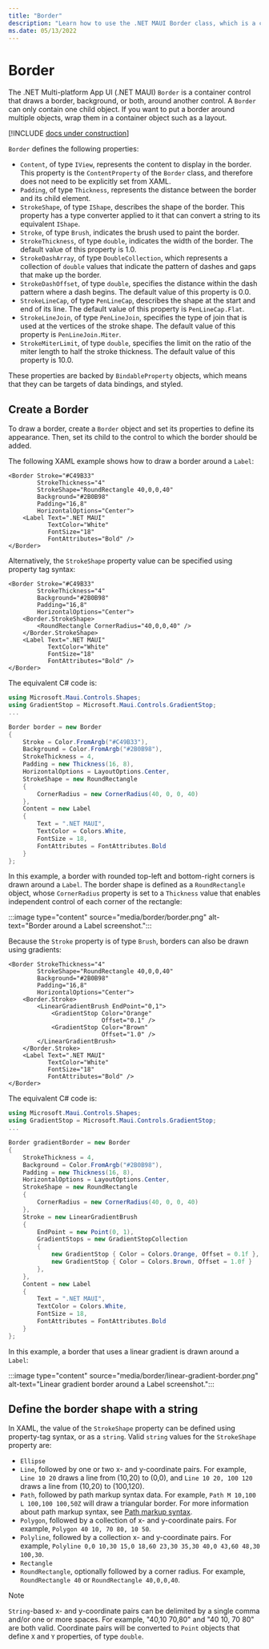 ```yaml
---
title: "Border"
description: "Learn how to use the .NET MAUI Border class, which is a container control that draws a border, background, or both, around another control."
ms.date: 05/13/2022
---
```


# Border

<!-- Sample link, if any, goes here -->

The .NET Multi-platform App UI (.NET MAUI) `Border` is a container control that draws a border, background, or both, around another control. A `Border` can only contain one child object. If you want to put a border around multiple objects, wrap them in a container object such as a layout. <!-- For more information about layouts, see [](). -->

[!INCLUDE [docs under construction](~/includes/preview-note.md)]

`Border` defines the following properties:

- `Content`, of type `IView`, represents the content to display in the border. This property is the `ContentProperty` of the `Border` class, and therefore does not need to be explicitly set from XAML.
- `Padding`, of type `Thickness`, represents the distance between the border and its child element.
- `StrokeShape`, of type `IShape`, describes the shape of the border. This property has a type converter applied to it that can convert a string to its equivalent `IShape`.
- `Stroke`, of type `Brush`, indicates the brush used to paint the border.
- `StrokeThickness`, of type `double`, indicates the width of the border. The default value of this property is 1.0.
- `StrokeDashArray`, of type `DoubleCollection`, which represents a collection of `double` values that indicate the pattern of dashes and gaps that make up the border.
- `StrokeDashOffset`, of type `double`, specifies the distance within the dash pattern where a dash begins. The default value of this property is 0.0.
- `StrokeLineCap`, of type `PenLineCap`, describes the shape at the start and end of its line. The default value of this property is `PenLineCap.Flat`.
- `StrokeLineJoin`, of type `PenLineJoin`, specifies the type of join that is used at the vertices of the stroke shape. The default value of this property is `PenLineJoin.Miter`.
- `StrokeMiterLimit`, of type `double`, specifies the limit on the ratio of the miter length to half the stroke thickness. The default value of this property is 10.0.

These properties are backed by `BindableProperty` objects, which means that they can be targets of data bindings, and styled.

<!-- For more information about the properties that control the shape and stroke of the border, see [Shapes](). -->

## Create a Border

To draw a border, create a `Border` object and set its properties to define its appearance. Then, set its child to the control to which the border should be added.

The following XAML example shows how to draw a border around a `Label`:

```xaml
<Border Stroke="#C49B33"
        StrokeThickness="4"
        StrokeShape="RoundRectangle 40,0,0,40"
        Background="#2B0B98"
        Padding="16,8"
        HorizontalOptions="Center">
    <Label Text=".NET MAUI"
           TextColor="White"
           FontSize="18"
           FontAttributes="Bold" />
</Border>
```

Alternatively, the `StrokeShape` property value can be specified using property tag syntax:

```xaml
<Border Stroke="#C49B33"
        StrokeThickness="4"
        Background="#2B0B98"
        Padding="16,8"
        HorizontalOptions="Center">
    <Border.StrokeShape>
        <RoundRectangle CornerRadius="40,0,0,40" />
    </Border.StrokeShape>
    <Label Text=".NET MAUI"
           TextColor="White"
           FontSize="18"
           FontAttributes="Bold" />
</Border>
```

The equivalent C# code is:

```csharp
using Microsoft.Maui.Controls.Shapes;
using GradientStop = Microsoft.Maui.Controls.GradientStop;
...

Border border = new Border
{
    Stroke = Color.FromArgb("#C49B33"),
    Background = Color.FromArgb("#2B0B98"),
    StrokeThickness = 4,
    Padding = new Thickness(16, 8),
    HorizontalOptions = LayoutOptions.Center,
    StrokeShape = new RoundRectangle
    {
        CornerRadius = new CornerRadius(40, 0, 0, 40)
    },
    Content = new Label
    {
        Text = ".NET MAUI",
        TextColor = Colors.White,
        FontSize = 18,
        FontAttributes = FontAttributes.Bold
    }
};
```

In this example, a border with rounded top-left and bottom-right corners is drawn around a `Label`. The border shape is defined as a `RoundRectangle` object, whose `CornerRadius` property is set to a `Thickness` value that enables independent control of each corner of the rectangle:

:::image type="content" source="media/border/border.png" alt-text="Border around a Label screenshot.":::

Because the `Stroke` property is of type `Brush`, borders can also be drawn using gradients:

```xaml
<Border StrokeThickness="4"
        StrokeShape="RoundRectangle 40,0,0,40"
        Background="#2B0B98"
        Padding="16,8"
        HorizontalOptions="Center">
    <Border.Stroke>
        <LinearGradientBrush EndPoint="0,1">
            <GradientStop Color="Orange"
                          Offset="0.1" />
            <GradientStop Color="Brown"
                          Offset="1.0" />
        </LinearGradientBrush>
    </Border.Stroke>
    <Label Text=".NET MAUI"
           TextColor="White"
           FontSize="18"
           FontAttributes="Bold" />
</Border>
```

The equivalent C# code is:

```csharp
using Microsoft.Maui.Controls.Shapes;
using GradientStop = Microsoft.Maui.Controls.GradientStop;
...

Border gradientBorder = new Border
{
    StrokeThickness = 4,
    Background = Color.FromArgb("#2B0B98"),
    Padding = new Thickness(16, 8),
    HorizontalOptions = LayoutOptions.Center,
    StrokeShape = new RoundRectangle
    {
        CornerRadius = new CornerRadius(40, 0, 0, 40)
    },
    Stroke = new LinearGradientBrush
    {
        EndPoint = new Point(0, 1),
        GradientStops = new GradientStopCollection
        {
            new GradientStop { Color = Colors.Orange, Offset = 0.1f },
            new GradientStop { Color = Colors.Brown, Offset = 1.0f }
        },
    },
    Content = new Label
    {
        Text = ".NET MAUI",
        TextColor = Colors.White,
        FontSize = 18,
        FontAttributes = FontAttributes.Bold
    }
};
```

In this example, a border that uses a linear gradient is drawn around a `Label`:

:::image type="content" source="media/border/linear-gradient-border.png" alt-text="Linear gradient border around a Label screenshot.":::

## Define the border shape with a string

In XAML, the value of the `StrokeShape` property can be defined using property-tag syntax, or as a `string`. Valid `string` values for the `StrokeShape` property are:

- `Ellipse`
- `Line`, followed by one or two x- and y-coordinate pairs. For example, `Line 10 20` draws a line from (10,20) to (0,0), and `Line 10 20, 100 120` draws a line from (10,20) to (100,120).
- `Path`, followed by path markup syntax data. For example, `Path M 10,100 L 100,100 100,50Z` will draw a triangular border. For more information about path markup syntax, see [Path markup syntax](shapes/path-markup-syntax.md).
- `Polygon`, followed by a collection of x- and y-coordinate pairs. For example, `Polygon 40 10, 70 80, 10 50`.
- `Polyline`, followed by a collection x- and y-coordinate pairs. For example, `Polyline 0,0 10,30 15,0 18,60 23,30 35,30 40,0 43,60 48,30 100,30`.
- `Rectangle`
- `RoundRectangle`, optionally followed by a corner radius. For example, `RoundRectangle 40` or `RoundRectangle 40,0,0,40`.

> [!NOTE]
> `String`-based x- and y-coordinate pairs can be delimited by a single comma and/or one or more spaces. For example, "40,10 70,80" and "40 10, 70 80" are both valid. Coordinate pairs will be converted to `Point` objects that define `X` and `Y` properties, of type `double`.
